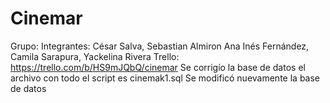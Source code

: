 # Cinemar
Grupo: Integrantes:   César Salva, Sebastian Almiron Ana Inés Fernández, Camila Sarapura, Yackelina Rivera
Trello: https://trello.com/b/HS9mJQbQ/cinemar
Se corrigío la base de datos el archivo con todo el script es cinemak1.sql
Se modificó nuevamente la base de datos 
